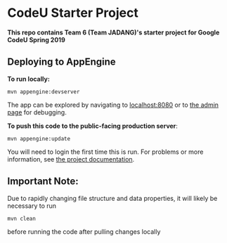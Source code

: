 # CodeU Starter Project

**This repo contains Team 6 (Team JADANG)'s starter project for Google CodeU Spring 2019**

## Deploying to AppEngine
**To run locally:**  
```
mvn appengine:devserver
```  
The app can be explored by navigating to <a href="http://localhost:8080/">localhost:8080</a> or to <a href="http://localhost:8080/_ah/admin">the admin page</a> for debugging.  

**To push this code to the public-facing production server</strong>:**  
```
mvn appengine:update
``` 
You will need to login the first time this is run.
For problems or more information, see <a href="https://sites.google.com/codeustudents.com/spring-2019/week-0-setup/app-engine-setup?authuser=0">the project documentation</a>.

## Important Note:
Due to rapidly changing file structure and data properties, it will likely be necessary to run 
```
mvn clean
```
before running the code after pulling changes locally
